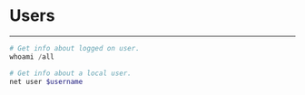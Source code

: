 # Users
---

```powershell
# Get info about logged on user.
whoami /all

# Get info about a local user.
net user $username
```